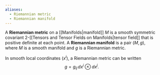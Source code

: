 ```yaml
---
aliases:
  - Riemannian metric
  - Riemannian manifold
---
```

A **Riemannian metric** on a [[Manifolds|manifold]] $M$ is a smooth symmetric covariant $2$-[[Tensors and Tensor Fields on Manifolds|tensor field]] that is positive definite at each point. A **Riemannian manifold** is a pair $(M, g)$, where $M$ is a smooth manifold and $g$ is a Riemannian metric.

In smooth local coordinates $(x^i)$, a Riemannian metric can be written
$$g = g_{ij}\,dx^i\otimes dx^j.$$